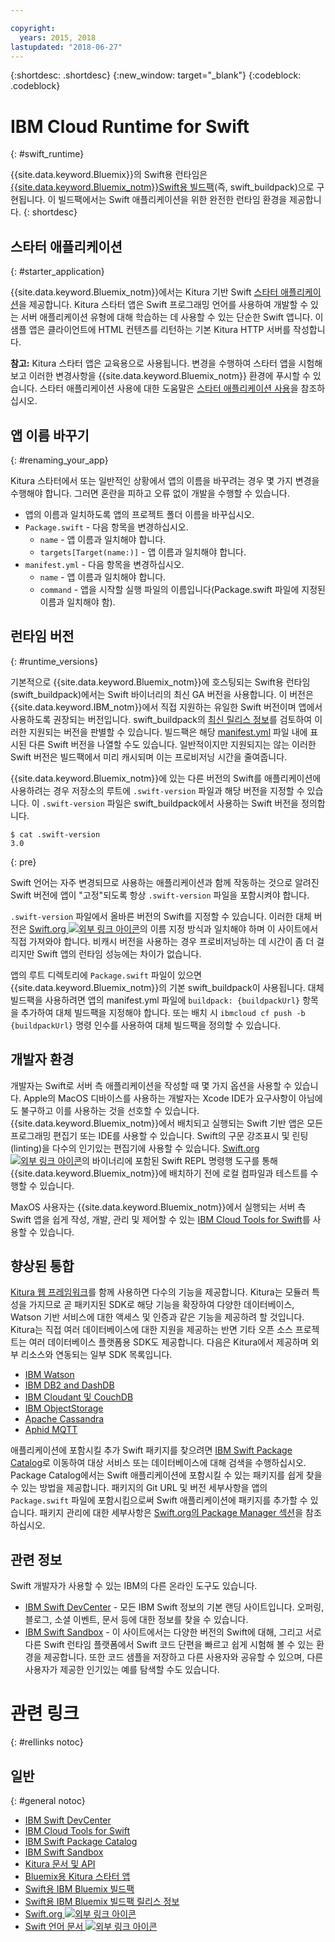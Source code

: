 ```yaml
---

copyright:
  years: 2015, 2018
lastupdated: "2018-06-27"
---
```


{:shortdesc: .shortdesc}
{:new_window: target="_blank"}
{:codeblock: .codeblock}

# IBM Cloud Runtime for Swift
{: #swift_runtime}

{{site.data.keyword.Bluemix}}의 Swift용 런타임은 [{{site.data.keyword.Bluemix_notm}}Swift용 빌드팩](https://github.com/IBM-Swift/swift-buildpack)(즉, swift_buildpack)으로 구현됩니다.
이 빌드팩에서는 Swift 애플리케이션을 위한 완전한 런타임 환경을 제공합니다.
{: shortdesc}

## 스타터 애플리케이션
{: #starter_application}

{{site.data.keyword.Bluemix_notm}}에서는 Kitura 기반 Swift [스타터 애플리케이션](https://github.com/IBM-Cloud/Kitura-Starter)을 제공합니다. Kitura 스타터 앱은 Swift 프로그래밍 언어를 사용하여 개발할 수 있는 서버 애플리케이션 유형에 대해 학습하는 데 사용할 수 있는 단순한 Swift 앱니다. 이 샘플 앱은 클라이언트에 HTML 컨텐츠를 리턴하는 기본 Kitura HTTP 서버를 작성합니다.

**참고:** Kitura 스타터 앱은 교육용으로 사용됩니다. 변경을 수행하여 스타터 앱을 시험해 보고 이러한 변경사항을 {{site.data.keyword.Bluemix_notm}} 환경에 푸시할 수 있습니다. 스타터 애플리케이션 사용에 대한 도움말은 [스타터 애플리케이션 사용](../common/starter_app_usage.html)을 참조하십시오.

## 앱 이름 바꾸기
{: #renaming_your_app}

Kitura 스타터에서 또는 일반적인 상황에서 앱의 이름을 바꾸려는 경우 몇 가지 변경을 수행해야 합니다. 그러면 혼란을 피하고 오류 없이 개발을 수행할 수 있습니다.

- 앱의 이름과 일치하도록 앱의 프로젝트 폴더 이름을 바꾸십시오.
- `Package.swift` - 다음 항목을 변경하십시오.
    - `name` - 앱 이름과 일치해야 합니다.
    - `targets[Target(name:)]` - 앱 이름과 일치해야 합니다.
- `manifest.yml` - 다음 항목을 변경하십시오.
    - `name` - 앱 이름과 일치해야 합니다.
    - `command` - 앱을 시작할 실행 파일의 이름입니다(Package.swift 파일에 지정된 이름과 일치해야 함).

## 런타임 버전
{: #runtime_versions}

기본적으로 {{site.data.keyword.Bluemix_notm}}에 호스팅되는 Swift용 런타임(swift_buildpack)에서는 Swift 바이너리의 최신 GA 버전을 사용합니다. 이 버전은 {{site.data.keyword.IBM_notm}}에서 직접 지원하는 유일한 Swift 버전이며 앱에서 사용하도록 권장되는 버전입니다. swift_buildpack의 [최신 릴리스 정보](https://github.com/IBM-Swift/swift-buildpack/releases)를 검토하여 이러한 지원되는 버전을 판별할 수 있습니다. 빌드팩은 해당 [manifest.yml](https://github.com/IBM-Swift/swift-buildpack/blob/master/manifest.yml) 파일 내에 표시된 다른 Swift 버전을 나열할 수도 있습니다. 일반적이지만 지원되지는 않는 이러한 Swift 버전은 빌드팩에서 미리 캐시되며 이는 프로비저닝 시간을 줄여줍니다.

{{site.data.keyword.Bluemix_notm}}에 있는 다른 버전의 Swift를 애플리케이션에 사용하려는 경우 저장소의 루트에 `.swift-version` 파일과 해당 버전을 지정할 수 있습니다. 이 `.swift-version` 파일은 swift_buildpack에서 사용하는 Swift 버전을 정의합니다.

```
$ cat .swift-version
3.0
```
{: pre}

Swift 언어는 자주 변경되므로 사용하는 애플리케이션과 함께 작동하는 것으로 알려진 Swift 버전에 앱이 "고정"되도록 항상 `.swift-version` 파일을 포함시켜야 합니다.

`.swift-version` 파일에서 올바른 버전의 Swift를 지정할 수 있습니다. 이러한 대체 버전은 [Swift.org ![외부 링크 아이콘](../../icons/launch-glyph.svg "외부 링크 아이콘")](https://swift.org/download/)의 이름 지정 방식과 일치해야 하며 이 사이트에서 직접 가져와야 합니다. 비캐시 버전을 사용하는 경우 프로비저닝하는 데 시간이 좀 더 걸리지만 Swift 앱의 런타임 성능에는 차이가 없습니다.

앱의 루트 디렉토리에 `Package.swift` 파일이 있으면 {{site.data.keyword.Bluemix_notm}}의 기본 swift_buildpack이 사용됩니다.  대체 빌드팩을 사용하려면 앱의 manifest.yml 파일에 `buildpack: {buildpackUrl}` 항목을 추가하여 대체 빌드팩을 지정해야 합니다. 또는 배치 시 `ibmcloud cf push -b {buildpackUrl}` 명령 인수를 사용하여 대체 빌드팩을 정의할 수 있습니다.


## 개발자 환경

개발자는 Swift로 서버 측 애플리케이션을 작성할 때 몇 가지 옵션을 사용할 수 있습니다. Apple의 MacOS 디바이스를 사용하는 개발자는 Xcode IDE가 요구사항이 아님에도 불구하고 이를 사용하는 것을 선호할 수 있습니다.  {{site.data.keyword.Bluemix_notm}}에서 배치되고 실행되는 Swift 기반 앱은 모든 프로그래밍 편집기 또는 IDE를 사용할 수 있습니다.  Swift의 구문 강조표시 및 린팅(linting)을 다수의 인기있는 편집기에 사용할 수 있습니다. [Swift.org ![외부 링크 아이콘](../../icons/launch-glyph.svg "외부 링크 아이콘")](https://swift.org/)의 바이너리에 포함된 Swift REPL 명령행 도구를 통해 {{site.data.keyword.Bluemix_notm}}에 배치하기 전에 로컬 컴파일과 테스트를 수행할 수 있습니다.

MaxOS 사용자는 {{site.data.keyword.Bluemix_notm}}에서 실행되는 서버 측 Swift 앱을 쉽게 작성, 개발, 관리 및 제어할 수 있는 [IBM Cloud Tools for Swift](http://cloudtools.bluemix.net/)를 사용할 수 있습니다.  


## 향상된 통합

[Kitura 웹 프레임워크](http://ibm-swift.github.io/Kitura/)를 함께 사용하면 다수의 기능을 제공합니다. Kitura는 모듈러 특성을 가지므로 곧 패키지된 SDK로 해당 기능을 확장하여 다양한 데이터베이스, Watson 기반 서비스에 대한 액세스 및 인증과 같은 기능을 제공하려 할 것입니다.  Kitura는 직접 여러 데이터베이스에 대한 지원을 제공하는 반면 기타 오픈 소스 프로젝트는 여러 데이터베이스 플랫폼용 SDK도 제공합니다. 다음은 Kitura에서 제공하며 외부 리소스와 연동되는 일부 SDK 목록입니다.

- [IBM Watson](https://swiftpkgs.ng.bluemix.net/package/IBM-Swift/swift-watson-sdk)
- [IBM DB2 and DashDB](https://swiftpkgs.ng.bluemix.net/package/IBM-DTeam/swift-for-db2)
- [IBM Cloudant 및 CouchDB](https://swiftpkgs.ng.bluemix.net/package/cloudant/swift-cloudant)
- [IBM ObjectStorage](https://swiftpkgs.ng.bluemix.net/package/ibm-bluemix-mobile-services/bluemix-objectstorage-serversdk-swift)
- [Apache Cassandra](https://swiftpkgs.ng.bluemix.net/package/IBM-Swift/Kassandra)
- [Aphid MQTT](https://swiftpkgs.ng.bluemix.net/package/IBM-Swift/Aphid)

애플리케이션에 포함시킬 추가 Swift 패키지를 찾으려면 [IBM Swift Package Catalog](https://swiftpkgs.ng.bluemix.net/)로 이동하여 대상 서비스 또는 데이터베이스에 대해 검색을 수행하십시오. Package Catalog에서는 Swift 애플리케이션에 포함시킬 수 있는 패키지를 쉽게 찾을 수 있는 방법을 제공합니다. 패키지의 Git URL 및 버전 세부사항을 앱의 `Package.swift` 파일에 포함시킴으로써 Swift 애플리케이션에 패키지를 추가할 수 있습니다. 패키지 관리에 대한 세부사항은 [Swift.org의 Package Manager 섹션](https://swift.org/package-manager/)을 참조하십시오.


## 관련 정보

Swift 개발자가 사용할 수 있는 IBM의 다른 온라인 도구도 있습니다.
- [IBM Swift DevCenter](https://developer.ibm.com/swift/) - 모든 IBM Swift 정보의 기본 랜딩 사이트입니다. 오퍼링, 블로그, 소셜 이벤트, 문서 등에 대한 정보를 찾을 수 있습니다.
- [IBM Swift Sandbox](https://swiftlang.ng.bluemix.net/) - 이 사이트에서는 다양한 버전의 Swift에 대해, 그리고 서로 다른 Swift 런타임 플랫폼에서 Swift 코드 단편을 빠르고 쉽게 시험해 볼 수 있는 환경을 제공합니다. 또한 코드 샘플을 저장하고 다른 사용자와 공유할 수 있으며, 다른 사용자가 제공한 인기있는 예를 탐색할 수도 있습니다.


# 관련 링크
{: #rellinks notoc}
## 일반
{: #general notoc}
* [IBM Swift DevCenter](https://developer.ibm.com/swift/)
* [IBM Cloud Tools for Swift](http://cloudtools.bluemix.net/)
* [IBM Swift Package Catalog](https://swiftpkgs.ng.bluemix.net/)
* [IBM Swift Sandbox](https://swiftlang.ng.bluemix.net/)
* [Kitura 문서 및 API](http://ibm-swift.github.io/Kitura/)
* [Bluemix용 Kitura 스타터 앱](https://github.com/IBM-Cloud/Kitura-Starter)
* [Swift용 IBM Bluemix 빌드팩](https://github.com/IBM-Swift/swift-buildpack)
* [Swift용 IBM Bluemix 빌드팩 릴리스 정보](https://github.com/IBM-Swift/swift-buildpack/releases)
* [Swift.org ![외부 링크 아이콘](../../icons/launch-glyph.svg "외부 링크 아이콘")](https://swift.org/)
* [Swift 언어 문서 ![외부 링크 아이콘](../../icons/launch-glyph.svg "외부 링크 아이콘")](https://swift.org/documentation)

